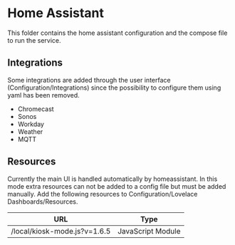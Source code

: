 # Home Assistant

This folder contains the home assistant configuration and the compose file to run
the service.

## Integrations

Some integrations are added through the user interface (Configuration/Integrations)
since the possibility to configure them using yaml has been removed.

- Chromecast
- Sonos
- Workday
- Weather
- MQTT

## Resources

Currently the main UI is handled automatically by homeassistant. In this mode extra
resources can not be added to a config file but must be added manually. Add the
following resources to Configuration/Lovelace Dashboards/Resources.

| URL                          | Type              |
| ---------------------------- | ----------------- |
| /local/kiosk-mode.js?v=1.6.5 | JavaScript Module |
